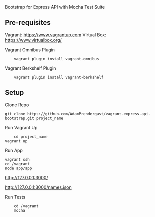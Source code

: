 Bootstrap for Express API with Mocha Test Suite

## Pre-requisites

Vagrant: https://www.vagrantup.com
Virtual Box: https://www.virtualbox.org/

Vagrant Omnibus Plugin

		vagrant plugin install vagrant-omnibus	

Vagrant Berkshelf Plugin

		vagrant plugin install vagrant-berkshelf


## Setup

Clone Repo

	git clone https://github.com/AdamPrendergast/vagrant-express-api-bootstrap.git project_name

Run Vagrant Up

    	cd project_name
 	vagrant up

Run App

    vagrant ssh
    cd /vagrant
    node app/app

http://127.0.0.1:3000/

http://127.0.0.1:3000/names.json

Run Tests

		cd /vagrant
		mocha
